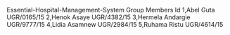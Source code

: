 Essential-Hospital-Management-System
Group Members                 Id
1,Abel Guta                   UGR/0165/15
2,Henok Asaye                 UGR/4382/15
3,Hermela Andargie            UGR/9777/15
4,Lidia Asamnew               UGR/2984/15 
5,Ruhama Ristu                UGR/4614/15
